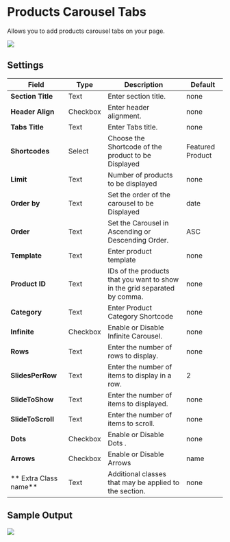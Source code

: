 # Products Carousel Tabs

Allows you to add products carousel tabs on your page.

![](http://transvelo.github.io/docs/techmarket/images/carousel-tabs-setting.png)

## Settings

| Field | Type | Description | Default
| -- | -- | -- | -- |
| **Section Title** | Text |  Enter section title. | none
| **Header Align** | Checkbox |  Enter header alignment. | none
| **Tabs Title** | Text | Enter Tabs title. | none
| **Shortcodes** | Select |  Choose the Shortcode of the product to be Displayed | Featured Product
| **Limit** | Text | Number of products to be displayed | none
| **Order by** | Text |  Set the order of the carousel to be Displayed | date
| **Order** | Text | Set the Carousel in Ascending or Descending Order. | ASC
| **Template** | Text | Enter product template | none
| **Product ID** | Text | IDs of the products that you want to show in the grid separated by comma.| none
| **Category** | Text | Enter Product Category Shortcode | none
| **Infinite** | Checkbox |  Enable or Disable Infinite Carousel. |none
| **Rows** | Text |  Enter the number of rows to display. |none
| **SlidesPerRow** | Text |  Enter the number of items to display in a row. | 2
| **SlideToShow** | Text | Enter the number of items to displayed. | none
| **SlideToScroll** | Text | Enter the number of items to scroll. | none
| **Dots** | Checkbox |  Enable or Disable Dots . |none
| **Arrows** | Checkbox |  Enable or Disable Arrows | name
| ** Extra Class name** | Text | Additional classes that may be applied to the section. | none

## Sample Output

![](http://transvelo.github.io/docs/techmarket/images/output-carousel-tabs.png)
